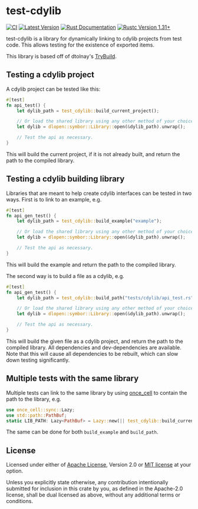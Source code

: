 # test-cdylib

[![CI](https://github.com/Jarcho/test-cdylib/workflows/CI/badge.svg?branch=master&event=push)](https://github.com/Jarcho/test-cdylib/actions?query=workflow%3A%22CI%22)
[![Latest Version](https://img.shields.io/crates/v/test-cdylib.svg)](https://crates.io/crates/test-cdylib)
[![Rust Documentation](https://img.shields.io/badge/api-rustdoc-blue.svg)](https://docs.rs/test-cdylib)
[![Rustc Version 1.31+](https://img.shields.io/badge/rustc-1.31+-lightgray.svg)](https://blog.rust-lang.org/2018/12/06/Rust-1.31-and-rust-2018.html)

test-cdylib is a library for dynamically linking to cdylib projects from
test code. This allows testing for the existence of exported items.

This library is based off of dtolnay's
[TryBuild](https://crates.io/crates/trybuild).

## Testing a cdylib project

A cdylib project can be tested like this:

```rust
#[test]
fn api_test() {
    let dylib_path = test_cdylib::build_current_project();

    // Or load the shared library using any other method of your choice.
    let dylib = dlopen::symbor::Library::open(&dylib_path).unwrap();

    // Test the api as necessary.
}
```

This will build the current project, if it is not already built, and return
the path to the compiled library.

## Testing a cdylib building library

Libraries that are meant to help create cdylib interfaces can be tested in two
ways. First is to link to an example, e.g.

```rust
#[test]
fn api_gen_test() {
    let dylib_path = test_cdylib::build_example("example");

    // Or load the shared library using any other method of your choice.
    let dylib = dlopen::symbor::Library::open(&dylib_path).unwrap();

    // Test the api as necessary.
}
```

This will build the example and return the path to the compiled library.

The second way is to build a file as a cdylib, e.g.

```rust
#[test]
fn api_gen_test() {
    let dylib_path = test_cdylib::build_path("tests/cdylib/api_test.rs");

    // Or load the shared library using any other method of your choice.
    let dylib = dlopen::symbor::Library::open(&dylib_path).unwrap();

    // Test the api as necessary.
}
```

This will build the given file as a cdylib project, and return the path to
the compiled library. All dependencies and dev-dependencies are available. Note
that this will cause all dependencies to be rebuilt, which can slow down testing
significantly.

## Multiple tests with the same library

Multiple tests can link to the same library by using
[once_cell](https://crates.io/crates/once_cell) to contain the path to the
library, e.g.

```rust
use once_cell::sync::Lazy;
use std::path::PathBuf;
static LIB_PATH: Lazy<PathBuf> = Lazy::new(|| test_cdylib::build_current_project());
```

The same can be done for both `build_example` and `build_path`.

## License

Licensed under either of [Apache License](./LICENSE-APACHE), Version
2.0 or [MIT license](./LICENSE-MIT) at your option.

Unless you explicitly state otherwise, any contribution intentionally submitted
for inclusion in this crate by you, as defined in the Apache-2.0 license, shall
be dual licensed as above, without any additional terms or conditions.
